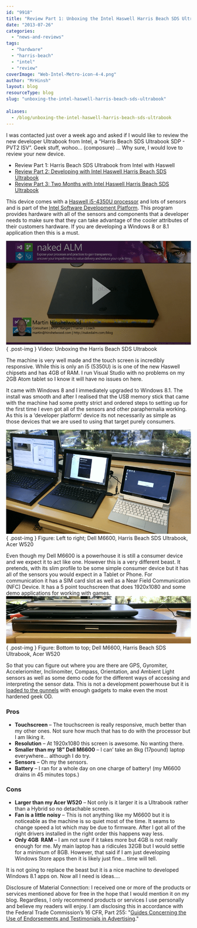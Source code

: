 ```yaml
---
id: "9918"
title: "Review Part 1: Unboxing the Intel Haswell Harris Beach SDS Ultrabook"
date: "2013-07-26"
categories:
  - "news-and-reviews"
tags:
  - "hardware"
  - "harris-beach"
  - "intel"
  - "review"
coverImage: "Web-Intel-Metro-icon-4-4.png"
author: "MrHinsh"
layout: blog
resourceType: blog
slug: "unboxing-the-intel-haswell-harris-beach-sds-ultrabook"

aliases:
  - /blog/unboxing-the-intel-haswell-harris-beach-sds-ultrabook
---
```


I was contacted just over a week ago and asked if I would like to review the new developer Ultrabook from Intel, a “Harris Beach SDS Ultrabook SDP - PVT2 ISV”. Geek stuff, wohoo… (composure) … Why sure, I would love to review your new device.

- Review Part 1: Harris Beach SDS Ultrabook from Intel with Haswell
- [Review Part 2: Developing with Intel Haswell Harris Beach SDS Ultrabook](http://nkdagility.com/review-developing-intel-haswell-harris-beach-sds-ultrabook/)
- [Review Part 3: Two Months with Intel Haswell Harris Beach SDS Ultrabook](http://nkdagility.com/review-two-months-intel-haswell-harris-beach-sds-ultrabook/)

This device comes with a [Haswell i5-4350U processor](http://ark.intel.com/products/75033) and lots of sensors and is part of the [Intel Software Development Platform](http://software.intel.com/en-us/windows). This program provides hardware with all of the sensors and components that a developer needs to make sure that they can take advantage of the cooler attributes of their customers hardware. If you are developing a Windows 8 or 8.1 application then this is a must.

[![Harris Beach SDS Ultrabook Unbox](images/Harris-Beach-SDS-Ultrabook-Unbox-1-1.png "Harris Beach SDS Ultrabook Unbox")](http://youtu.be/msmlRibX2zE)  
{ .post-img }
Video: Unboxing the Harris Beach SDS Ultrabook

The machine is very well made and the touch screen is incredibly responsive. While this is only an i5 (5350U) is is one of the new Haswell chipsets and has 4GB of RAM. I run Visual Studio with no problems on my 2GB Atom tablet so I know it will have no issues on here.

It came with Windows 8 and I immediately upgraded to Windows 8.1. The install was smooth and after I realised that the USB memory stick that came with the machine had some pretty strict and ordered steps to setting up for the first time I even got all of the sensors and other paraphernalia working. As this is a ‘developer platform’ device its not necessarily as simple as those devices that we are used to using that target purely consumers.

![image](images/image70-2-2.png "image")  
{ .post-img }
Figure: Left to right; Dell M6600, Harris Beach SDS Ultrabook, Acer W520

Even though my Dell M6600 is a powerhouse it is still a consumer device and we expect it to act like one. However this is a very different beast. It pretends, with its slim profile to be some simple consumer device but it has all of the sensors you would expect in a Tablet or Phone. For communication it has a SIM card slot as well as a Near Field Communication (NFC) Device. It has a 5 point touchscreen that does 1920x1080 and some demo applications for working with games.![image](images/image71-3-3.png "image")  
{ .post-img }
Figure: Bottom to top; Dell M6600, Harris Beach SDS Ultrabook, Acer W520

So that you can figure out where you are there are GPS, Gyromiter, Acceleriomiter, Inclinomiter, Compass, Orientation, and Ambient Light sensors as well as some demo code for the different ways of accessing and interpreting the sensor data. This is not a development powerhouse but it is [loaded to the gunnels](http://en.wiktionary.org/wiki/to_the_gunnels) with enough gadgets to make even the most hardened geek OD.

### Pros

- **Touchscreen** – The touchscreen is really responsive, much better than my other ones. Not sure how much that has to do with the processor but I am liking it.
- **Resolution** – At 1920x1080 this screen is awesome. No wanting there.
- **Smaller than my 18” Dell M6600** – I can’ take an 8kg (17pound) laptop everywhere… although I do try.
- **Sensors** – Oh my the sensors.
- **Battery** – I ran for a whole day on one charge of battery! (my M6600 drains in 45 minutes tops.)

### Cons

- **Larger than my Acer W520** – Not only is it larger it is a Ultrabook rather than a Hybrid so no detachable screen.
- **Fan is a little noisy** – This is not anything like my M6600 but it is noticeable as the machine is so quiet most of the time. It seams to change speed a lot which may be due to firmware. After I got all of the right drivers installed in the right order this happens way less.
- **Only 4GB  RAM** – I am not sure if it takes more but 4GB is not really enough for me. My main laptop has a ridicules 32GB but I would settle for a minimum of 8GB. However, that said if I am just developing Windows Store apps then it is likely just fine… time will tell.

It is not going to replace the beast but it is a nice machine to developed Windows 8.1 apps on. Now all I need is ideas….

Disclosure of Material Connection: I received one or more of the products or services mentioned above for free in the hope that I would mention it on my blog. Regardless, I only recommend products or services I use personally and believe my readers will enjoy. I am disclosing this in accordance with the Federal Trade Commission’s 16 CFR, Part 255: "[Guides Concerning the Use of Endorsements and Testimonials in Advertising](http://www.access.gpo.gov/nara/cfr/waisidx_03/16cfr255_03.html)."

